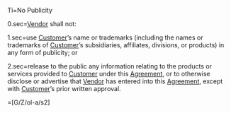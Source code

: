 Ti=No Publicity

0.sec=<a href='#Def.Vendor.sec' class='definedterm'>Vendor</a> shall not:

1.sec=use <a href='#Def.Customer.sec' class='definedterm'>Customer</a>’s name or trademarks (including the names or trademarks of <a href='#Def.Customer.sec' class='definedterm'>Customer</a>’s subsidiaries, affiliates, divisions, or products) in any form of publicity; or

2.sec=release to the public any information relating to the products or services provided to <a href='#Def.Customer.sec' class='definedterm'>Customer</a> under this <a href='#Def.Agreement.sec' class='definedterm'>Agreement</a>, or to otherwise disclose or advertise that <a href='#Def.Vendor.sec' class='definedterm'>Vendor</a> has entered into this <a href='#Def.Agreement.sec' class='definedterm'>Agreement</a>, except with <a href='#Def.Customer.sec' class='definedterm'>Customer</a>’s prior written approval.

=[G/Z/ol-a/s2]
